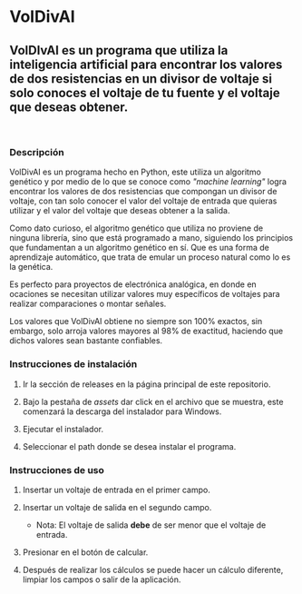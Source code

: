 # VolDivAI

## VolDIvAI es un programa que utiliza la inteligencia artificial para encontrar los valores de dos resistencias en un divisor de voltaje si solo conoces el voltaje de tu fuente y el voltaje que deseas obtener.
<br>

### Descripción
VolDivAI es un programa hecho en Python, este utiliza un algoritmo genético y por medio de lo que se conoce como *"machine learning"* logra encontrar los valores de dos resistencias que compongan un divisor de voltaje, con tan solo conocer el valor del voltaje de entrada que quieras utilizar y el valor del voltaje que deseas obtener a la salida.

Como dato curioso, el algoritmo genético que utiliza no proviene de ninguna librería, sino que está programado a mano, siguiendo los principios que fundamentan a un algoritmo genético en sí. Que es una forma de aprendizaje automático, que trata de emular un proceso natural como lo es la genética. 

Es perfecto para proyectos de electrónica analógica, en donde en ocaciones se necesitan utilizar valores muy específicos de voltajes para realizar comparaciones o montar señales.

Los valores que VolDivAI obtiene no siempre son 100% exactos, sin embargo, solo arroja valores mayores al 98% de exactitud, haciendo que dichos valores sean bastante confiables.

### Instrucciones de instalación
1. Ir la sección de releases en la página principal de este repositorio.

2. Bajo la pestaña de *assets* dar click en el archivo que se muestra, este comenzará la descarga del instalador para Windows.

3. Ejecutar el instalador.

4. Seleccionar el path donde se desea instalar el programa.


### Instrucciones de uso
1. Insertar un voltaje de entrada en el primer campo.

2. Insertar un voltaje de salida en el segundo campo.
    * Nota: El voltaje de salida **debe** de ser menor que el voltaje de entrada.

3. Presionar en el botón de calcular.

4. Después de realizar los cálculos se puede hacer un cálculo diferente, limpiar los campos o salir de la aplicación.